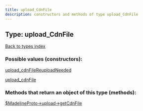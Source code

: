 ```yaml
---
title: upload_CdnFile
description: constructors and methods of type upload_CdnFile
---
```

## Type: upload\_CdnFile  
[Back to types index](index.md)



### Possible values (constructors):

[upload\_cdnFileReuploadNeeded](../constructors/upload_cdnFileReuploadNeeded.md)  

[upload\_cdnFile](../constructors/upload_cdnFile.md)  



### Methods that return an object of this type (methods):

[$MadelineProto->upload->getCdnFile](../methods/upload_getCdnFile.md)  



